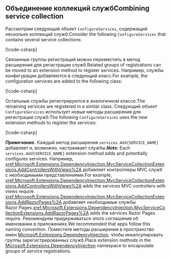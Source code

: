 <a name="csc"></a>

## <a name="combining-service-collection"></a><span data-ttu-id="0ee1c-101">Объединение коллекций служб</span><span class="sxs-lookup"><span data-stu-id="0ee1c-101">Combining service collection</span></span>

<span data-ttu-id="0ee1c-102">Рассмотрим следующий объект `ConfigureServices`, содержащий несколько коллекций служб:</span><span class="sxs-lookup"><span data-stu-id="0ee1c-102">Consider the following `ConfigureServices` that contains several service collections:</span></span>

[!code-csharp[](~/fundamentals/configuration/index/samples/3.x/ConfigSample/Startup2.cs?name=snippet)]

<span data-ttu-id="0ee1c-103">Связанные группы регистраций можно переместить в метод расширения для регистрации служб.</span><span class="sxs-lookup"><span data-stu-id="0ee1c-103">Related groups of registrations can be moved to an extension method to register services.</span></span> <span data-ttu-id="0ee1c-104">Например, службы конфигурации добавляются в следующий класс:</span><span class="sxs-lookup"><span data-stu-id="0ee1c-104">For example, the configuration services are added to the following class:</span></span>

[!code-csharp[](~/fundamentals/configuration/index/samples/3.x/ConfigSample/Options/MyConfgServiceCollectionExtensions.cs)]

<span data-ttu-id="0ee1c-105">Остальные службы регистрируются в аналогичном классе.</span><span class="sxs-lookup"><span data-stu-id="0ee1c-105">The remaining services are registered in a similar class.</span></span> <span data-ttu-id="0ee1c-106">Следующий объект `ConfigureServices` использует новые методы расширения для регистрации служб:</span><span class="sxs-lookup"><span data-stu-id="0ee1c-106">The following `ConfigureServices` uses the new extension methods to register the services:</span></span>

[!code-csharp[](~/fundamentals/configuration/index/samples/3.x/ConfigSample/Startup4.cs?name=snippet)]

<span data-ttu-id="0ee1c-107">***Примечание.*** Каждый метод расширения `services.Add{SERVICE_NAME}` добавляет и, возможно, настраивает службы.</span><span class="sxs-lookup"><span data-stu-id="0ee1c-107">***Note:*** Each `services.Add{SERVICE_NAME}` extension method adds and potentially configures services.</span></span> <span data-ttu-id="0ee1c-108">Например, <xref:Microsoft.Extensions.DependencyInjection.MvcServiceCollectionExtensions.AddControllersWithViews%2A> добавляет контроллеры MVC служб с необходимыми представлениями.</span><span class="sxs-lookup"><span data-stu-id="0ee1c-108">For example, <xref:Microsoft.Extensions.DependencyInjection.MvcServiceCollectionExtensions.AddControllersWithViews%2A> adds the services MVC controllers with views require.</span></span> <span data-ttu-id="0ee1c-109"><xref:Microsoft.Extensions.DependencyInjection.MvcServiceCollectionExtensions.AddRazorPages%2A> добавляет необходимые службы Razor Pages.</span><span class="sxs-lookup"><span data-stu-id="0ee1c-109"><xref:Microsoft.Extensions.DependencyInjection.MvcServiceCollectionExtensions.AddRazorPages%2A> adds the services Razor Pages require.</span></span> <span data-ttu-id="0ee1c-110">Рекомендуем придерживаться этого соглашения об именовании в приложениях.</span><span class="sxs-lookup"><span data-stu-id="0ee1c-110">We recommended that apps follow this naming convention.</span></span> <span data-ttu-id="0ee1c-111">Поместите методы расширения в пространство имен [Microsoft.Extensions.DependencyInjection](/dotnet/api/microsoft.extensions.dependencyinjection), чтобы инкапсулировать группы зарегистрированных служб.</span><span class="sxs-lookup"><span data-stu-id="0ee1c-111">Place extension methods in the [Microsoft.Extensions.DependencyInjection](/dotnet/api/microsoft.extensions.dependencyinjection) namespace to encapsulate groups of service registrations.</span></span>